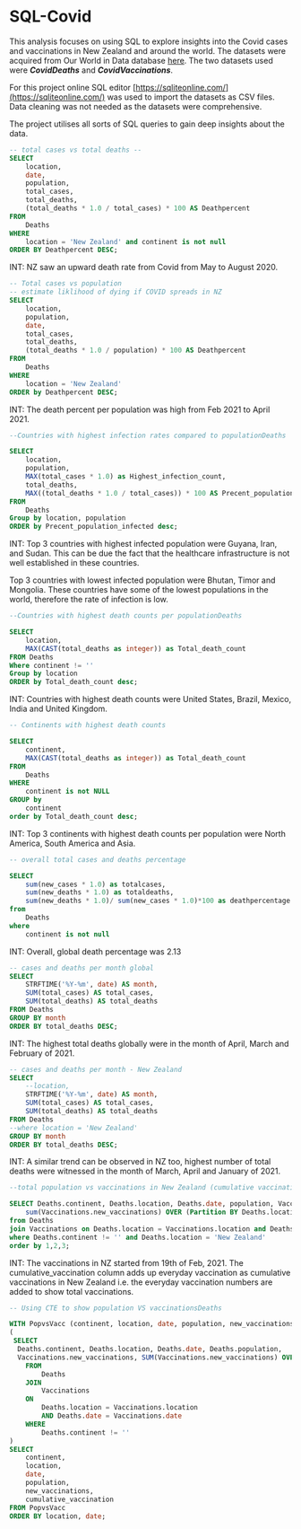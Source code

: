 # SQL-Covid

This analysis focuses on using SQL to explore insights into the Covid cases and vaccinations in New Zealand and around the world. The datasets were acquired from Our World in Data database [here](https://ourworldindata.org/covid-deaths). The two datasets used were ***CovidDeaths*** and ***CovidVaccinations***. 


For this project online SQL editor [https://sqliteonline.com/](https://sqliteonline.com/) was used to import the datasets as CSV files. Data cleaning was not needed as the datasets were comprehensive. 


The project utilises all sorts of SQL queries to gain deep insights about the data. 


```sql
-- total cases vs total deaths --
SELECT 
    location, 
    date,
    population, 
    total_cases, 
    total_deaths, 
    (total_deaths * 1.0 / total_cases) * 100 AS Deathpercent
FROM 
    Deaths
WHERE 
    location = 'New Zealand' and continent is not null
ORDER BY Deathpercent DESC;
```


INT: NZ saw an upward death rate from Covid from May to August 2020. 

```sql
-- Total cases vs population
-- estimate liklihood of dying if COVID spreads in NZ
SELECT 
    location, 
    population, 
    date, 
    total_cases, 
    total_deaths, 
    (total_deaths * 1.0 / population) * 100 AS Deathpercent
FROM 
    Deaths
WHERE 
    location = 'New Zealand'
ORDER by Deathpercent DESC;
```


INT: The death percent per population was high from Feb 2021 to April 2021. 

```sql
--Countries with highest infection rates compared to populationDeaths

SELECT 
    location, 
    population, 
    MAX(total_cases * 1.0) as Highest_infection_count,  
    total_deaths, 
    MAX((total_deaths * 1.0 / total_cases)) * 100 AS Precent_population_infected
FROM 
    Deaths
Group by location, population
ORDER by Precent_population_infected desc;
```

INT:
Top 3 countries with highest infected population were Guyana, Iran, and Sudan. This can be due the fact that the healthcare infrastructure is not well established in these countries. 

Top 3 countries with lowest infected population were Bhutan, Timor and Mongolia. These countries have some of the lowest populations in the world, therefore the rate of infection is low. 

```sql
--Countries with highest death counts per populationDeaths

SELECT 
    location, 
    MAX(CAST(total_deaths as integer)) as Total_death_count
FROM Deaths
Where continent != ''
Group by location
ORDER by Total_death_count desc;
```


INT:
Countries with highest death counts were United States, Brazil, Mexico, India and United Kingdom. 

```sql
-- Continents with highest death counts

SELECT 
    continent,
    MAX(CAST(total_deaths as integer)) as Total_death_count
FROM 
	Deaths
WHERE 
	continent is not NULL
GROUP by 
	continent
order by Total_death_count desc;
```


INT:
Top 3 continents with highest death counts per population were North America, South America and Asia. 

```sql
-- overall total cases and deaths percentage

SELECT 
	sum(new_cases * 1.0) as totalcases, 
    sum(new_deaths * 1.0) as totaldeaths, 
    sum(new_deaths * 1.0)/ sum(new_cases * 1.0)*100 as deathpercentage
from 
	Deaths
where 
    continent is not null
```

INT:
Overall, global death percentage was 2.13 

```sql
-- cases and deaths per month global
SELECT 
 	STRFTIME('%Y-%m', date) AS month, 
 	SUM(total_cases) AS total_cases, 
    SUM(total_deaths) AS total_deaths 
FROM Deaths 
GROUP BY month
ORDER BY total_deaths DESC;
```

INT:
The highest total deaths globally were in the month of April, March and February of 2021. 

```sql
-- cases and deaths per month - New Zealand
SELECT 
	--location,
 	STRFTIME('%Y-%m', date) AS month, 
 	SUM(total_cases) AS total_cases, 
    SUM(total_deaths) AS total_deaths 
FROM Deaths 
--where location = 'New Zealand'
GROUP BY month
ORDER BY total_deaths DESC;
```

INT:
A similar trend can be observed in NZ too, highest number of total deaths were witnessed in the month of March, April and January of 2021. 

```sql
--total population vs vaccinations in New Zealand (cumulative vaccinations)

SELECT Deaths.continent, Deaths.location, Deaths.date, population, Vaccinations.new_vaccinations, 
	sum(Vaccinations.new_vaccinations) OVER (Partition BY Deaths.location ORDER by Deaths.date) AS cumulative_vaccination 
from Deaths
join Vaccinations on Deaths.location = Vaccinations.location and Deaths.date = Vaccinations.date
where Deaths.continent != '' and Deaths.location = 'New Zealand'
order by 1,2,3; 
```


INT: 
The vaccinations in NZ started from 19th of Feb, 2021. The cumulative_vaccination column adds up everyday vaccination as cumulative vaccinations in New Zealand i.e. the everyday vaccination numbers are added to show total vaccinations. 

```sql
-- Using CTE to show population VS vaccinationsDeaths

WITH PopvsVacc (continent, location, date, population, new_vaccinations, cumulative_vaccination) AS 
(
 SELECT 
  Deaths.continent, Deaths.location, Deaths.date, Deaths.population, 
  Vaccinations.new_vaccinations, SUM(Vaccinations.new_vaccinations) OVER (PARTITION BY Deaths.location ORDER BY Deaths.date) AS cumulative_vaccination
    FROM 
        Deaths
    JOIN 
        Vaccinations 
    ON 
        Deaths.location = Vaccinations.location 
        AND Deaths.date = Vaccinations.date
    WHERE 
        Deaths.continent != ''
)
SELECT 
    continent, 
    location, 
    date, 
    population, 
    new_vaccinations, 
    cumulative_vaccination
FROM PopvsVacc
ORDER BY location, date;
```

